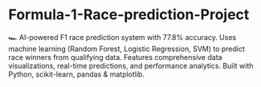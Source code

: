 # Formula-1-Race-prediction-Project
🏎️ AI-powered F1 race prediction system with 77.8% accuracy. Uses machine learning (Random Forest, Logistic Regression, SVM) to predict race winners from qualifying data. Features comprehensive data visualizations, real-time predictions, and performance analytics. Built with Python, scikit-learn, pandas &amp; matplotlib.
